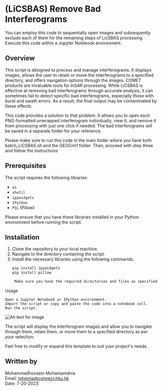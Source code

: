 # (LiCSBAS) Remove Bad Interferograms


You can employ this code to sequentially open images and subsequently exclude each of them for the remaining steps of LicSBAS processing. Execute this code within a Jupyter Notebook environment.

## Overview
This script is designed to process and manage interferograms. It displays images, allows the user to retain or move the interferograms to a specified directory, and offers navigation options through the images.
COMET products are invaluable tools for InSAR processing. While LiCSBAS is effective at removing bad interferograms through accurate analysis, it can sometimes fail to detect specific bad interferograms, especially those with burst and swath errors. As a result, the final output may be contaminated by these effects.

This code provides a solution to that problem. It allows you to open each PNG-formatted unwrapped interferogram individually, view it, and remove it from processing with just one click if needed. The bad interferograms will be saved in a separate folder for your reference.

Please make sure to run this code in the main folder where you have both batch_LiCSBAS.sh and the GEOCml1 folder. Then, proceed with step three and follow the instructions 

## Prerequisites
The script requires the following libraries:

- `os`
- `shutil`
- `ipywidgets`
- `IPython`
- `PIL` (Pillow)

Please ensure that you have these libraries installed in your Python environment before running the script.

## Installation
1. Clone the repository to your local machine.
2. Navigate to the directory containing the script.
3. Install the necessary libraries using the following commands:
   ```bash
   pip install ipywidgets
   pip install pillow

    Make sure you have the required directories and files as specified in the script (base_dir, bad_ifgs_dir, etc.).

Usage

    Open a Jupyter Notebook or IPython environment.
    Import the script or copy and paste the code into a notebook cell.
    Run the script.

![Alt text for image](images/screenshot.png)

The script will display the interferogram images and allow you to navigate through them, retain them, or move them to a specified directory as per your selection.


Feel free to modify or expand this template to suit your project's needs.

## Written by
Mohammadhoosein Mohamamdnia  
Email: mhmnia@connect.hku.hk  
Date: 7-20-2023
